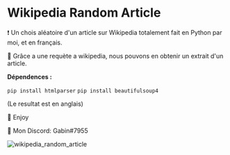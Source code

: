 # Wikipedia Random Article

❗ Un chois aléatoire d'un article sur Wikipedia totalement fait en Python par moi, et en français.

🔮 Grâce a une requète a wikipedia, nous pouvons en obtenir un extrait d'un article.

__Dépendences :__

```pip install htmlparser```
```pip install beautifulsoup4```

(Le resultat est en anglais)

💖 Enjoy

🎫 Mon Discord: Gabin#7955

![wikipedia_random_article](https://user-images.githubusercontent.com/79531012/120899407-dc7eeb80-c62f-11eb-989f-0d692cdc6b34.png)
